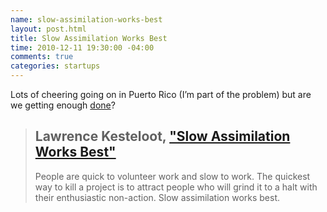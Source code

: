 ```yaml
---
name: slow-assimilation-works-best
layout: post.html
title: Slow Assimilation Works Best
time: 2010-12-11 19:30:00 -04:00
comments: true
categories: startups
---
```

Lots of cheering going on in Puerto Rico (I&#8217;m part of the problem) but are we getting enough [done](http://www.teamten.com/lawrence/writings/plan05.html)?

> ## Lawrence Kesteloot, ["Slow Assimilation Works Best"](http://www.teamten.com/lawrence/writings/plan05.html)
>
> People are quick to volunteer work and slow to work. The quickest way to kill a project is to attract people who will grind it to a halt with their enthusiastic non-action. Slow assimilation works best.
